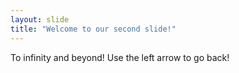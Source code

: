 ```yaml
---
layout: slide
title: "Welcome to our second slide!"
---
```

To infinity and beyond!
Use the left arrow to go back!
